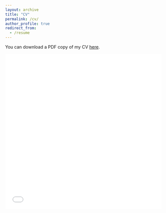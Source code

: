 ```yaml
---
layout: archive
title: "CV"
permalink: /cv/
author_profile: true
redirect_from:
  - /resume
---
```


You can download a PDF copy of my CV [here](/files/vishwas_cv.pdf).

<iframe src="/files/vishwas_cv.pdf" width="100%" height="500" frameborder="no" border="0" marginwidth="0" marginheight="0"></iframe>